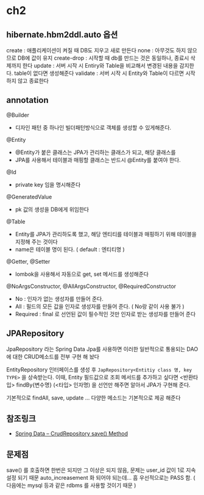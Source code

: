 # ch2

## hibernate.hbm2ddl.auto 옵션

create : 애플리케이션이 켜질 때 DB도 지우고 새로 만든다
none : 아무것도 하지 않으므로 DB에 값이 유지
create-drop : 시작할 때 db를 만드는 것은 동일하나, 종료시 삭제까지 한다
update : 서버 시작 시 Entiry와 Table을 비교해서 변경된 내용을 감지한다. table이 없다면 생성해준다
validate : 서버 시작 시 Entity와 Table이 다르면 시작하지 않고 종료한다

## annotation

@Builder

- 디자인 패턴 중 하나인 빌더패턴방식으로 객체를 생성할 수 있게해준다.

@Entity

- @Entity가 붙은 클래스는 JPA가 관리하는 클래스가 되고, 해당 클래스를
- JPA를 사용해서 테이블과 매핑할 클래스는 반드시 @Entity를 붙여야 한다.

@Id

- private key 임을 명시해준다

@GeneratedValue

- pk 값의 생성을 DB에게 위임한다

@Table

- Entity를 JPA가 관리하도록 했고, 해당 엔티티를 테이블과 매핑하기 위해 테이블을 지정해 주는 것이다
- name은 테이블 명이 된다. ( default : 엔티티명 )

@Getter, @Setter

- lombok을 사용해서 자동으로 get, set 메서드를 생성해준다

@NoArgsConstructor, @AllArgsConstructor, @RequiredConstructor

- No : 인자가 없는 생성자를 만들어 준다.
- All : 필드의 모든 값을 인자로 생성자를 만들어 준다. ( No랑 같이 사용 불가 )
- Required : final 로 선언된 값이 필수적인 것만 인자로 받는 생성자를 만들어 준다

## JPARepository

JpaRepository 라는 Spring Data Jpa를 사용하면
이러한 일반적으로 통용되는 DAO에 대한 CRUD메소드를 전부 구현 해 놨다

EntityRepository 인터페이스를 생성 후 `JapRepository<Entitiy class 명, key TYPE>` 을 상속받는다.
이때, Entity 필드값으로 조회 메서드를 추가하고 싶다면
<반환타입> findBy{변수명} (<타입> 인자명) 을 선언만 해주면 알아서 JPA가 구현해 준다.

기본적으로 findAll, save, update ... 다양한 메소드는 기본적으로 제공 해준다

## 참조링크

- [Spring Data – CrudRepository save() Method](https://www.baeldung.com/spring-data-crud-repository-save)

## 문제점

save() 를 호출하면 한번은 되지만 그 이상은 되지 않음, 문제는 user_id 값이 1로 지속 설정 되기 때문 auto_increasement 화 되어야 되는데... 흠
우선적으로는 PASS 함. ( 다음에는 mysql 등과 같은 rdbms 를 사용할 것이기 때문 )
